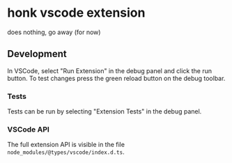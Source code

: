 # honk vscode extension

does nothing, go away (for now)

## Development

In VSCode, select "Run Extension" in the debug panel and click the run button. To test
changes press the green reload button on the debug toolbar.

### Tests

Tests can be run by selecting "Extension Tests" in the debug panel.

### VSCode API

The full extension API is visible in the file `node_modules/@types/vscode/index.d.ts`.

